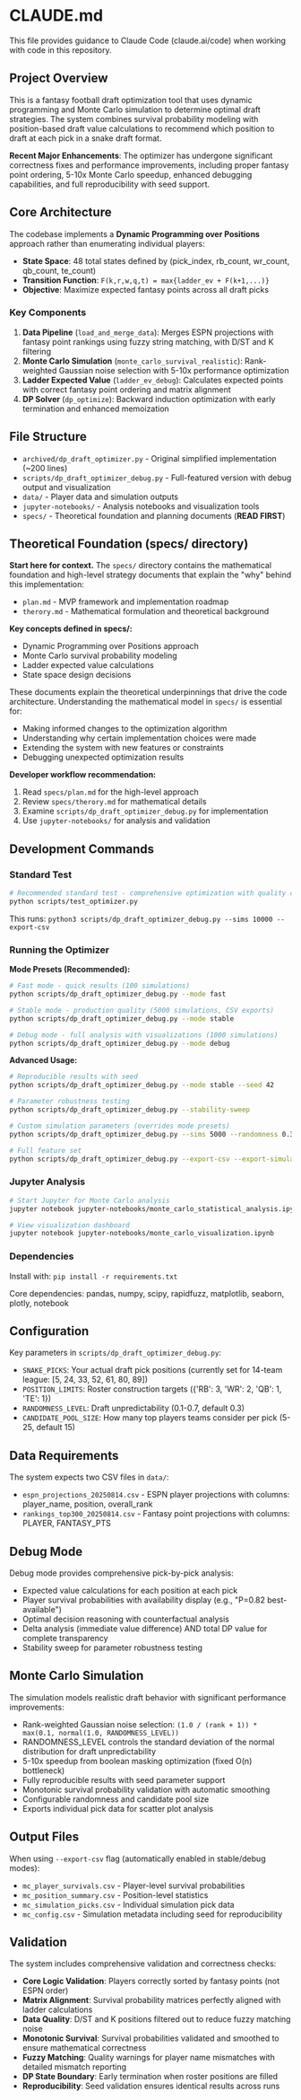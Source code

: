 # CLAUDE.md

This file provides guidance to Claude Code (claude.ai/code) when working with code in this repository.

## Project Overview

This is a fantasy football draft optimization tool that uses dynamic programming and Monte Carlo simulation to determine optimal draft strategies. The system combines survival probability modeling with position-based draft value calculations to recommend which position to draft at each pick in a snake draft format.

**Recent Major Enhancements**: The optimizer has undergone significant correctness fixes and performance improvements, including proper fantasy point ordering, 5-10x Monte Carlo speedup, enhanced debugging capabilities, and full reproducibility with seed support.

## Core Architecture

The codebase implements a **Dynamic Programming over Positions** approach rather than enumerating individual players:

- **State Space**: 48 total states defined by (pick_index, rb_count, wr_count, qb_count, te_count)
- **Transition Function**: `F(k,r,w,q,t) = max{ladder_ev + F(k+1,...)}`
- **Objective**: Maximize expected fantasy points across all draft picks

### Key Components

1. **Data Pipeline** (`load_and_merge_data`): Merges ESPN projections with fantasy point rankings using fuzzy string matching, with D/ST and K filtering
2. **Monte Carlo Simulation** (`monte_carlo_survival_realistic`): Rank-weighted Gaussian noise selection with 5-10x performance optimization 
3. **Ladder Expected Value** (`ladder_ev_debug`): Calculates expected points with correct fantasy point ordering and matrix alignment
4. **DP Solver** (`dp_optimize`): Backward induction optimization with early termination and enhanced memoization

## File Structure

- `archived/dp_draft_optimizer.py` - Original simplified implementation (~200 lines)
- `scripts/dp_draft_optimizer_debug.py` - Full-featured version with debug output and visualization
- `data/` - Player data and simulation outputs
- `jupyter-notebooks/` - Analysis notebooks and visualization tools
- `specs/` - Theoretical foundation and planning documents (**READ FIRST**)

## Theoretical Foundation (specs/ directory)

**Start here for context.** The `specs/` directory contains the mathematical foundation and high-level strategy documents that explain the "why" behind this implementation:

- `plan.md` - MVP framework and implementation roadmap
- `therory.md` - Mathematical formulation and theoretical background

**Key concepts defined in specs/:**
- Dynamic Programming over Positions approach
- Monte Carlo survival probability modeling
- Ladder expected value calculations
- State space design decisions

These documents explain the theoretical underpinnings that drive the code architecture. Understanding the mathematical model in `specs/` is essential for:
- Making informed changes to the optimization algorithm
- Understanding why certain implementation choices were made
- Extending the system with new features or constraints
- Debugging unexpected optimization results

**Developer workflow recommendation:**
1. Read `specs/plan.md` for the high-level approach
2. Review `specs/therory.md` for mathematical details
3. Examine `scripts/dp_draft_optimizer_debug.py` for implementation
4. Use `jupyter-notebooks/` for analysis and validation

## Development Commands

### Standard Test

```bash
# Recommended standard test - comprehensive optimization with quality checks
python scripts/test_optimizer.py
```

This runs: `python3 scripts/dp_draft_optimizer_debug.py --sims 10000 --export-csv`

### Running the Optimizer

**Mode Presets (Recommended):**

```bash
# Fast mode - quick results (100 simulations)
python scripts/dp_draft_optimizer_debug.py --mode fast

# Stable mode - production quality (5000 simulations, CSV exports)
python scripts/dp_draft_optimizer_debug.py --mode stable

# Debug mode - full analysis with visualizations (1000 simulations)
python scripts/dp_draft_optimizer_debug.py --mode debug
```

**Advanced Usage:**

```bash
# Reproducible results with seed
python scripts/dp_draft_optimizer_debug.py --mode stable --seed 42

# Parameter robustness testing
python scripts/dp_draft_optimizer_debug.py --stability-sweep

# Custom simulation parameters (overrides mode presets)
python scripts/dp_draft_optimizer_debug.py --sims 5000 --randomness 0.3 --pool-size 15

# Full feature set
python scripts/dp_draft_optimizer_debug.py --export-csv --export-simulations --visualize --save-plots
```

### Jupyter Analysis

```bash
# Start Jupyter for Monte Carlo analysis
jupyter notebook jupyter-notebooks/monte_carlo_statistical_analysis.ipynb

# View visualization dashboard
jupyter notebook jupyter-notebooks/monte_carlo_visualization.ipynb
```

### Dependencies

Install with: `pip install -r requirements.txt`

Core dependencies: pandas, numpy, scipy, rapidfuzz, matplotlib, seaborn, plotly, notebook

## Configuration

Key parameters in `scripts/dp_draft_optimizer_debug.py`:

- `SNAKE_PICKS`: Your actual draft pick positions (currently set for 14-team league: [5, 24, 33, 52, 61, 80, 89])
- `POSITION_LIMITS`: Roster construction targets ({'RB': 3, 'WR': 2, 'QB': 1, 'TE': 1})
- `RANDOMNESS_LEVEL`: Draft unpredictability (0.1-0.7, default 0.3)
- `CANDIDATE_POOL_SIZE`: How many top players teams consider per pick (5-25, default 15)

## Data Requirements

The system expects two CSV files in `data/`:
- `espn_projections_20250814.csv` - ESPN player projections with columns: player_name, position, overall_rank
- `rankings_top300_20250814.csv` - Fantasy point projections with columns: PLAYER, FANTASY_PTS

## Debug Mode

Debug mode provides comprehensive pick-by-pick analysis:
- Expected value calculations for each position at each pick
- Player survival probabilities with availability display (e.g., "P=0.82 best-available")
- Optimal decision reasoning with counterfactual analysis
- Delta analysis (immediate value difference) AND total DP value for complete transparency
- Stability sweep for parameter robustness testing

## Monte Carlo Simulation

The simulation models realistic draft behavior with significant performance improvements:
- Rank-weighted Gaussian noise selection: `(1.0 / (rank + 1)) * max(0.1, normal(1.0, RANDOMNESS_LEVEL))`
- RANDOMNESS_LEVEL controls the standard deviation of the normal distribution for draft unpredictability
- 5-10x speedup from boolean masking optimization (fixed O(n) bottleneck)
- Fully reproducible results with seed parameter support
- Monotonic survival probability validation with automatic smoothing
- Configurable randomness and candidate pool size
- Exports individual pick data for scatter plot analysis

## Output Files

When using `--export-csv` flag (automatically enabled in stable/debug modes):
- `mc_player_survivals.csv` - Player-level survival probabilities
- `mc_position_summary.csv` - Position-level statistics
- `mc_simulation_picks.csv` - Individual simulation pick data
- `mc_config.csv` - Simulation metadata including seed for reproducibility

## Validation

The system includes comprehensive validation and correctness checks:
- **Core Logic Validation**: Players correctly sorted by fantasy points (not ESPN order)
- **Matrix Alignment**: Survival probability matrices perfectly aligned with ladder calculations  
- **Data Quality**: D/ST and K positions filtered out to reduce fuzzy matching noise
- **Monotonic Survival**: Survival probabilities validated and smoothed to ensure mathematical correctness
- **Fuzzy Matching**: Quality warnings for player name mismatches with detailed mismatch reporting
- **DP State Boundary**: Early termination when roster positions are filled
- **Reproducibility**: Seed validation ensures identical results across runs